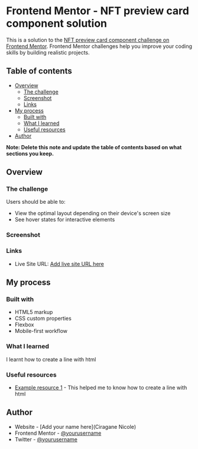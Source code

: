 # Frontend Mentor - NFT preview card component solution

This is a solution to the [NFT preview card component challenge on Frontend Mentor](https://www.frontendmentor.io/challenges/nft-preview-card-component-SbdUL_w0U). Frontend Mentor challenges help you improve your coding skills by building realistic projects. 

## Table of contents

- [Overview](#overview)
  - [The challenge](#the-challenge)
  - [Screenshot](#screenshot)
  - [Links](#links)
- [My process](#my-process)
  - [Built with](#built-with)
  - [What I learned](#what-i-learned)
  - [Useful resources](#useful-resources)
- [Author](#author)

**Note: Delete this note and update the table of contents based on what sections you keep.**

## Overview

### The challenge

Users should be able to:

- View the optimal layout depending on their device's screen size
- See hover states for interactive elements

### Screenshot



### Links

- Live Site URL: [Add live site URL here]( https://ciraganenicole.github.io/Frontend-mentor-challenge-1/)

## My process

### Built with

- HTML5 markup
- CSS custom properties
- Flexbox
- Mobile-first workflow

### What I learned

I learnt how to create a line with html


### Useful resources

- [Example resource 1](https://love2dev.com/blog/html-horizontal-line/) - This helped me to know how to create a line with html

## Author

- Website - [Add your name here](Ciragane Nicole)
- Frontend Mentor - [@yourusername](https://www.frontendmentor.io/profile/ciraganenicole)
- Twitter - [@yourusername](https://twitter.com/CiraganeN)

